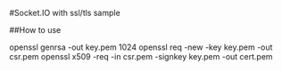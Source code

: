 #Socket.IO with ssl/tls sample

##How to use

  openssl genrsa -out key.pem 1024
  openssl req -new -key key.pem -out csr.pem
  openssl x509 -req -in csr.pem -signkey key.pem -out cert.pem



